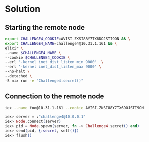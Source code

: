 # Solution

## Starting the remote node

```bash
export CHALLENGE4_COOKIE=AVISI-ZKSI88Y7TX6DOJSTI9ON && \
export CHALLENGE4_NAME=challenge4@10.31.1.161 && \
elixir \
--name $CHALLENGE4_NAME \
--cookie $CHALLENGE4_COOKIE \
--erl '-kernel inet_dist_listen_min 9000'  \
--erl '-kernel inet_dist_listen_max 9000' \
--no-halt \
--detached \
-S mix run -e "Challenge4.secret()"
```

## Connection to the remote node

```bash
iex --name foo@10.31.1.161 --cookie AVISI-ZKSI88Y7TX6DOJSTI9ON
```

```elixir
iex> server = :"challenge4@10.0.0.1"
iex> Node.connect(server)
iex> pid = Node.spawn(server, fn -> Challenge4.secret() end)
iex> send(pid, {:secret, self()})
iex> flush()
```
